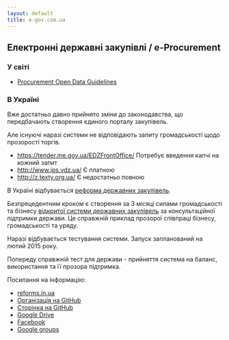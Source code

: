 ```yaml
---
layout: default
title: e-gov.com.ua
---
```


## Електронні державні закупівлі / e-Procurement

### У світі

* [Procurement Open Data Guidelines](http://sunlightfoundation.com/procurement/opendataguidelines)

### В Україні

Вже достатньо давно прийнято зміни до законодавства, що передбачають створення єдиного порталу закупівель.

Але існуючі наразі системи не відповідають запиту громадськості щодо прозорості торгів.

* https://tender.me.gov.ua/EDZFrontOffice/ Потребує введення капчі на кожний запит
* http://www.ips.vdz.ua/ Є платною
* http://z.texty.org.ua/ Є недостатньо повною

В Україні відбувається [реформа державних закупівель](http://reforms.in.ua/initsiatyvy/reforma-derzhavnyh-zakupivel.html).

Безпрецедентним кроком є створення за 3 місяці силами громадськості та бізнесу
[відкритої системи державних закупівель](https://github.com/openprocurement) за консультаційної підтримки держави.
Це справжній приклад прозорої співпраці бізнесу, громадськості та уряду.

Наразі відбувається тестування системи. Запуск запланований на лютий 2015 року.

Попереду справжній тест для держави - прийняття система на баланс, використання та її прозора підтримка.

Посилання на інформацію:

 * [reforms.in.ua](http://reforms.in.ua/initsiatyvy/reforma-derzhavnyh-zakupivel.html)
 * [Організація на GitHub](https://github.com/openprocurement)
 * [Сторінка на GitHub](http://openprocurement.github.io/openprocurement/)
 * [Google Drive](https://drive.google.com/open?id=0B_3IVhT2e1C1aFAtdk14NWxjY2M&authuser=0)
 * [Facebook](https://www.facebook.com/groups/zakupki.gov.ua)
 * [Google groups]()
